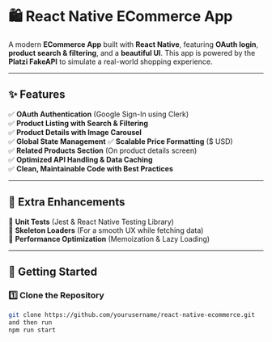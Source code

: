 # 🛍️ React Native ECommerce App

A modern **ECommerce App** built with **React Native**, featuring **OAuth login**, **product search & filtering**, and a **beautiful UI**. This app is powered by the **Platzi FakeAPI** to simulate a real-world shopping experience.

---

## ✨ Features

✅ **OAuth Authentication** (Google Sign-In using Clerk)  
✅ **Product Listing with Search & Filtering**  
✅ **Product Details with Image Carousel**  
✅ **Global State Management** 
✅ **Scalable Price Formatting** ($ USD)  
✅ **Related Products Section** (On product details screen)  
✅ **Optimized API Handling & Data Caching**  
✅ **Clean, Maintainable Code with Best Practices**  

---

## 🎯 Extra Enhancements

🔹 **Unit Tests** (Jest & React Native Testing Library)  
🔹 **Skeleton Loaders** (For a smooth UX while fetching data)  
🔹 **Performance Optimization** (Memoization & Lazy Loading)  

---

## 🚀 Getting Started

### 1️⃣ **Clone the Repository**
```sh
git clone https://github.com/yourusername/react-native-ecommerce.git
and then run 
npm run start
